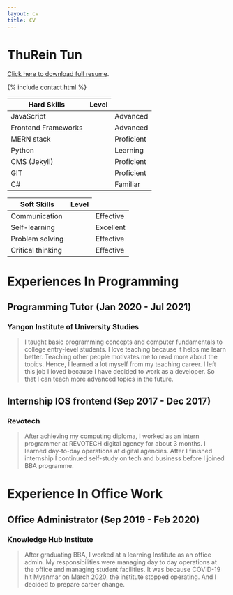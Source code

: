 ```yaml
---
layout: cv
title: CV
---
```


# ThuRein Tun
[Click here to download full resume](/cv.pdf).

{% include contact.html %}

<table class="table">
  <thead>
    <tr>
      <th>Hard Skills</th>
      <th>Level</th>
    </tr>
  </thead>
  <tbody>
    <tr>
      <td>JavaScript</td>
      <td>
        <i class="fa-solid fa-star"></i>
        <i class="fa-solid fa-star"></i>
        <i class="fa-solid fa-star"></i>
        <i class="fa-solid fa-star"></i>
      </td>
      <td>Advanced</td>
    </tr>
    <tr>
      <td>Frontend Frameworks</td>
      <td>
        <i class="fa-solid fa-star"></i>
        <i class="fa-solid fa-star"></i>
        <i class="fa-solid fa-star"></i>
        <i class="fa-solid fa-star"></i>
      </td>
      <td>Advanced</td>
    </tr>
    <tr>
      <td>MERN stack</td>
      <td>
        <i class="fa-solid fa-star"></i>
        <i class="fa-solid fa-star"></i>
        <i class="fa-solid fa-star"></i>
      </td>
      <td>Proficient</td>
    </tr>
    <tr>
      <td>Python</td>
      <td>
        <i class="fa-solid fa-star"></i>
        <i class="fa-solid fa-star"></i>
      </td>
      <td>Learning</td>
    </tr>
    <tr>
      <td>CMS (Jekyll)</td>
      <td>
        <i class="fa-solid fa-star"></i>
        <i class="fa-solid fa-star"></i>
        <i class="fa-solid fa-star"></i>
      </td>
      <td>Proficient</td>
    </tr>
    <tr>
      <td>GIT</td>
      <td>
        <i class="fa-solid fa-star"></i>
        <i class="fa-solid fa-star"></i>
        <i class="fa-solid fa-star"></i>
      </td>
      <td>Proficient</td>
    </tr>
    <tr>
      <td>C#</td>
      <td>
        <i class="fa-solid fa-star"></i>
      </td>
      <td>Familiar</td>
    </tr>
  </tbody>
</table>

<table class="table">
  <thead>
    <tr>
      <th>Soft Skills</th>
      <th>Level</th>
    </tr>
  </thead>
  <tbody>
    <tr>
      <td>Communication</td>
      <td>
        <i class="fa-solid fa-star"></i>
        <i class="fa-solid fa-star"></i>
        <i class="fa-solid fa-star"></i>
      </td>
      <td>Effective</td>
    </tr>
    <tr>
      <td>Self-learning</td>
      <td>
        <i class="fa-solid fa-star"></i>
        <i class="fa-solid fa-star"></i>
        <i class="fa-solid fa-star"></i>
        <i class="fa-solid fa-star"></i>
      </td>
      <td>Excellent</td>
    </tr>
    <tr>
      <td>Problem solving</td>
      <td>
        <i class="fa-solid fa-star"></i>
        <i class="fa-solid fa-star"></i>
        <i class="fa-solid fa-star"></i>
      </td>
      <td>Effective</td>
    </tr>
    <tr>
      <td>Critical thinking</td>
      <td>
        <i class="fa-solid fa-star"></i>
        <i class="fa-solid fa-star"></i>
        <i class="fa-solid fa-star"></i>
      </td>
      <td>Effective</td>
    </tr>
  </tbody>
</table>

# Experiences In Programming
## Programming Tutor (Jan 2020 - Jul 2021)
### Yangon Institute of University Studies 
> I taught basic programming concepts and computer fundamentals to college entry-level  students. I love teaching because it helps me learn better. Teaching other people motivates me to read more about the topics. Hence, I learned a lot myself from my teaching career. I left this job I loved because I have decided to work as a developer. So that I can teach more advanced topics in the future.

## Internship IOS frontend (Sep 2017 - Dec 2017)
### Revotech
> After achieving my computing diploma, I worked as an intern programmer at REVOTECH
digital agency for about 3 months. I learned day-to-day operations at digital agencies.
After I finished internship I continued self-study on tech and business before I joined BBA
programme.

# Experience In Office Work
## Office Administrator (Sep 2019 - Feb 2020)
### Knowledge Hub Institute
> After graduating BBA, I worked at a learning Institute as an office admin. My
responsibilities were managing day to day operations at the office and managing
student facilities. It was because COVID-19 hit Myanmar on March 2020, the institute
stopped operating. And I decided to prepare career change.

